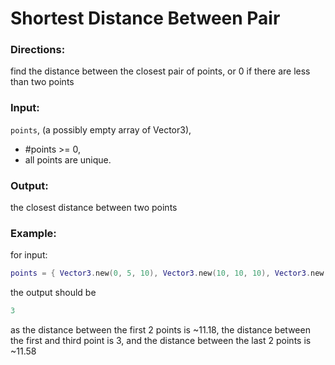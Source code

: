 # Shortest Distance Between Pair

### Directions:
find the distance between the closest pair of points, or 0 if there are less than two points

### Input:
`points`, (a possibly empty array of Vector3), 
- #points >= 0, 
- all points are unique. 

### Output:
the closest distance between two points

### Example:

for input:
```lua
points = { Vector3.new(0, 5, 10), Vector3.new(10, 10, 10), Vector3.new(0, 5, 7) }
```
the output should be 
```lua
3
```
as the distance between the first 2 points is ~11.18, the distance between the first and third point is 3, and the distance between the last 2 points is ~11.58
